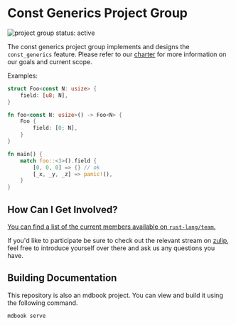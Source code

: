 # Const Generics Project Group

<!--
 Status badge advertising the project as being actively worked on. When the
 project has finished be sure to replace the active badge with a badge
 like: https://img.shields.io/badge/status-archived-grey.svg
-->
![project group status: active](https://img.shields.io/badge/status-active-brightgreen.svg)
<!--
FIXME(website)
[![project group documentation](https://img.shields.io/badge/MDBook-View%20Documentation-blue)][gh-pages]
-->
The const generics project group implements and designs the `const_generics` feature. Please refer to our [charter] for more information on our goals and current scope.

Examples:

```rust
struct Foo<const N: usize> {
    field: [u8; N],
}

fn foo<const N: usize>() -> Foo<N> {
    Foo {
        field: [0; N],
    }
}

fn main() {
    match foo::<3>().field {
        [0, 0, 0] => {} // ok
        [_x, _y, _z] => panic!(),
    }
}
```

<!--
FIXME(website): do we want a website for this?

Welcome to the repository for the Const Generics Project Group! This is the
repository we use to organise our work. Please refer to our [charter] as well
as our [github pages website][gh-pages] for more information on our goals and
current scope.
[gh-pages]: https://rust-lang.github.io/{{GROUP_SLUG}}


**/FIX ME**
-->

[charter]: ./CHARTER.md


## How Can I Get Involved?

[You can find a list of the current members available
on `rust-lang/team`.][team-toml]

If you'd like to participate be sure to check out the relevant stream on [zulip][chat-link], feel free to introduce
yourself over there and ask us any questions you have.

[open issues]: /issues
[chat-link]: https://rust-lang.zulipchat.com/#narrow/stream/260443-project-const-generics
[team-toml]: https://github.com/rust-lang/team/blob/master/teams/project-const-generics.toml

## Building Documentation
This repository is also an mdbook project. You can view and build it using the
following command.

```
mdbook serve
```

